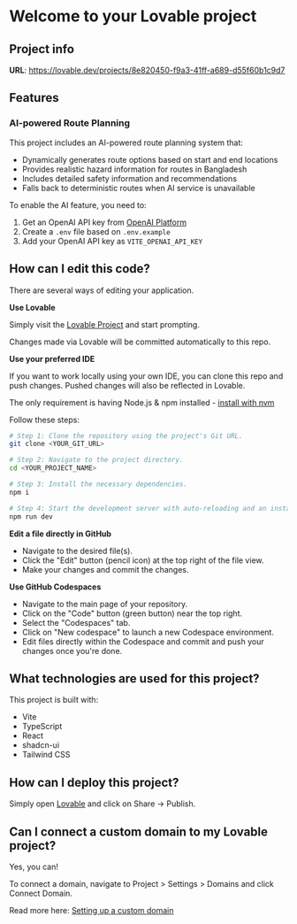 # Welcome to your Lovable project

## Project info

**URL**: https://lovable.dev/projects/8e820450-f9a3-41ff-a689-d55f60b1c9d7

## Features

### AI-powered Route Planning

This project includes an AI-powered route planning system that:

- Dynamically generates route options based on start and end locations
- Provides realistic hazard information for routes in Bangladesh
- Includes detailed safety information and recommendations
- Falls back to deterministic routes when AI service is unavailable

To enable the AI feature, you need to:

1. Get an OpenAI API key from [OpenAI Platform](https://platform.openai.com/)
2. Create a `.env` file based on `.env.example`
3. Add your OpenAI API key as `VITE_OPENAI_API_KEY`

## How can I edit this code?

There are several ways of editing your application.

**Use Lovable**

Simply visit the [Lovable Project](https://lovable.dev/projects/8e820450-f9a3-41ff-a689-d55f60b1c9d7) and start prompting.

Changes made via Lovable will be committed automatically to this repo.

**Use your preferred IDE**

If you want to work locally using your own IDE, you can clone this repo and push changes. Pushed changes will also be reflected in Lovable.

The only requirement is having Node.js & npm installed - [install with nvm](https://github.com/nvm-sh/nvm#installing-and-updating)

Follow these steps:

```sh
# Step 1: Clone the repository using the project's Git URL.
git clone <YOUR_GIT_URL>

# Step 2: Navigate to the project directory.
cd <YOUR_PROJECT_NAME>

# Step 3: Install the necessary dependencies.
npm i

# Step 4: Start the development server with auto-reloading and an instant preview.
npm run dev
```

**Edit a file directly in GitHub**

- Navigate to the desired file(s).
- Click the "Edit" button (pencil icon) at the top right of the file view.
- Make your changes and commit the changes.

**Use GitHub Codespaces**

- Navigate to the main page of your repository.
- Click on the "Code" button (green button) near the top right.
- Select the "Codespaces" tab.
- Click on "New codespace" to launch a new Codespace environment.
- Edit files directly within the Codespace and commit and push your changes once you're done.

## What technologies are used for this project?

This project is built with:

- Vite
- TypeScript
- React
- shadcn-ui
- Tailwind CSS

## How can I deploy this project?

Simply open [Lovable](https://lovable.dev/projects/8e820450-f9a3-41ff-a689-d55f60b1c9d7) and click on Share -> Publish.

## Can I connect a custom domain to my Lovable project?

Yes, you can!

To connect a domain, navigate to Project > Settings > Domains and click Connect Domain.

Read more here: [Setting up a custom domain](https://docs.lovable.dev/tips-tricks/custom-domain#step-by-step-guide)
